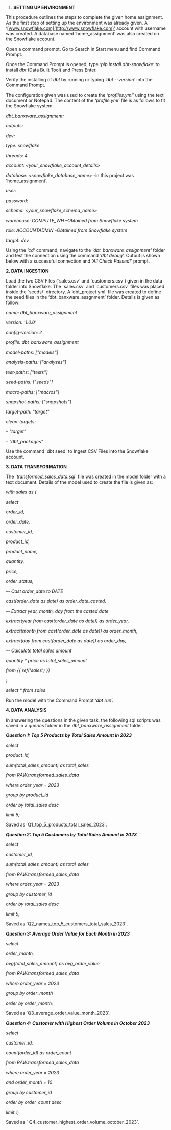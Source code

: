 1. **SETTING UP ENVIRONMENT**

This procedure outlines the steps to complete the given home assignment. As the first step of setting up the environment was already given. A ‘[www.snowflake.com](http://www.snowflake.com)’ account with username was created.  A database named ‘home_assignment’ was also created on the Snowflake account.

Open a command prompt. Go to Search in Start menu and find Command Prompt.

Once the Command Prompt is opened, type _‘pip install dbt-snowflake’_ to install _dbt_ (Data Built Tool) and Press Enter.

Verify the installing of _dbt_ by running or typing _‘dbt --version’_ into the Command Prompt.

The configuration given was used to create the _‘profiles.yml’_ using the text document or Notepad. The content of the _‘profile.yml’_ file is as follows to fit the Snowflake system:

_dbt_banxware_assignment:_

_outputs:_

_dev:_

_type: snowflake_

_threads: 4_

_account: <your_snowflake_account_details>_

_database: <snowflake_database_name>_  -in this project was 'home_assignment'.

_user: <login-name>_

_password: <yourpassword>_

_schema: <your_snowflake_schema_name>_

_warehouse: COMPUTE_WH –Obtained from Snowflake system_

_role: ACCOUNTADMIN –Obtained from Snowflake system_

_target: dev_

Using the _‘cd’_ command, navigate to the _'dbt_banxware_assignment'_ folder and test the connection using the command _‘dbt debug’._ Output is shown below with a successful connection and _‘All Check Passed!’_ prompt.

**2\. DATA INGESTION**

Load the two CSV Files (\`sales.csv\` and \`customers.csv\`) given in the data folder into Snowflake. The \`sales.csv\` and \`customers.csv\` files was placed inside the \`seeds/\` directory. A ‘dbt_project.yml’ file was created to define the seed files in the ‘dbt_banxware_assgnment’ folder. Details is given as follow:

_name: dbt_banxware_assignment_

_version: '1.0.0'_

_config-version: 2_

_profile: dbt_banxware_assignment_

_model-paths: \["models"\]_

_analysis-paths: \["analyses"\]_

_test-paths: \["tests"\]_

_seed-paths: \["seeds"\]_

_macro-paths: \["macros"\]_

_snapshot-paths: \["snapshots"\]_

_target-path: "target"_

_clean-targets:_

_\- "target"_

_\- "dbt_packages"_

Use the command \`dbt seed\` to Ingest CSV Files into the Snowflake account.

**3\. DATA TRANSFORMATION**

The _\`transformed_sales_data.sql_\` file was created in the model folder with a text document. Details of the model used to create the file is given as:

_with sales as (_

_select_

_order_id,_

_order_date,_

_customer_id,_

_product_id,_

_product_name,_

_quantity,_

_price,_

_order_status,_

_\-- Cast order_date to DATE_

_cast(order_date as date) as order_date_casted,_

_\-- Extract year, month, day from the casted date_

_extract(year from cast(order_date as date)) as order_year,_

_extract(month from cast(order_date as date)) as order_month,_

_extract(day from cast(order_date as date)) as order_day,_

_\-- Calculate total sales amount_

_quantity \* price as total_sales_amount_

_from {{ ref('sales') }}_

_)_

_select \* from sales_

Run the model with the Command Prompt _‘dbt run’._

**4\. DATA ANALYSIS**

In answering the questions in the given task, the following sql scripts was saved in a _queries_ folder in the _dbt_banxware_assignment_ folder.

**_Question 1: Top 5 Products by Total Sales Amount in 2023_**

_select_

_product_id,_

_sum(total_sales_amount) as total_sales_

_from RAW.transformed_sales_data_

_where order_year = 2023_

_group by product_id_

_order by total_sales desc_

_limit 5;_

Saved as \`Q1_top_5_products_total_sales_2023\`.

**_Question 2: Top 5 Customers by Total Sales Amount in 2023_**

_select_

_customer_id,_

_sum(total_sales_amount) as total_sales_

_from RAW.transformed_sales_data_

_where order_year = 2023_

_group by customer_id_

_order by total_sales desc_

_limit 5;_

Saved as \`Q2_names_top_5_customers_total_sales_2023\`.

**_Question 3: Average Order Value for Each Month in 2023_**

_select_

_order_month,_

_avg(total_sales_amount) as avg_order_value_

_from RAW.transformed_sales_data_

_where order_year = 2023_

_group by order_month_

_order by order_month;_

Saved as \`Q3_average_order_value_month_2023\`.

**_Question 4: Customer with Highest Order Volume in October 2023_**

_select_

_customer_id,_

_count(order_id) as order_count_

_from RAW.transformed_sales_data_

_where order_year = 2023_

_and order_month = 10_

_group by customer_id_

_order by order_count desc_

_limit 1;_

Saved as \` Q4_customer_highest_order_volume_october_2023\`.
